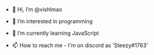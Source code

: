 - 👋 Hi, I’m @vishlmao
- 👀 I’m interested in programming
- 🌱 I’m currently learning JavaScript

- 📫 How to reach me - I'm on discord as 'Steezy#1763' 

<!---
vishlmao/vishlmao is a ✨ special ✨ repository because its `README.md` (this file) appears on your GitHub profile.
You can click the Preview link to take a look at your changes.
--->
